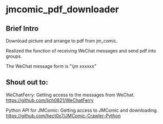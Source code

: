 # jmcomic_pdf_downloader

## Brief Intro
Download picture and arrange to pdf from jm_comic. 

Realized the function of receiving WeChat messages and send pdf into groups.

The WeChat message form is "\jm xxxxxx"

## Shout out to:
WeChatFerry: Getting access to the messages from WeChat.
https://github.com/lich0821/WeChatFerry

Python API for JMComic: Getting access to JMComic and downloading.
https://github.com/hect0x7/JMComic-Crawler-Python
